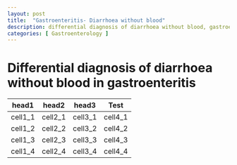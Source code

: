 ```yaml
---
layout: post
title:  "Gastroenteritis- Diarrhoea without blood"
description: differential diagnosis of diarrhoea without blood, gastroenteritis
categories: [ Gastroenterology ]
---
```

# Differential diagnosis of diarrhoea without blood in gastroenteritis

<table class="table">
<thead>
<tr>
<th>head1</th>
<th>head2</th>
<th>head3</th>
<th>Test</th>
</tr>
</thead>
<tbody>
<tr>
<td>cell1_1</td>
<td>cell2_1</td>
<td>cell3_1</td>
<td>cell4_1</td>
</tr>
<tr>
<td>cell1_2</td>
<td>cell2_2</td>
<td>cell3_2</td>
<td>cell4_2</td>
</tr>
<tr>
<td>cell1_3</td>
<td>cell2_3</td>
<td>cell3_3</td>
<td>cell4_3</td>
</tr>
<tr>
<td>cell1_4</td>
<td>cell2_4</td>
<td>cell3_4</td>
<td>cell4_4</td>
</tr>
</tbody>
</table>